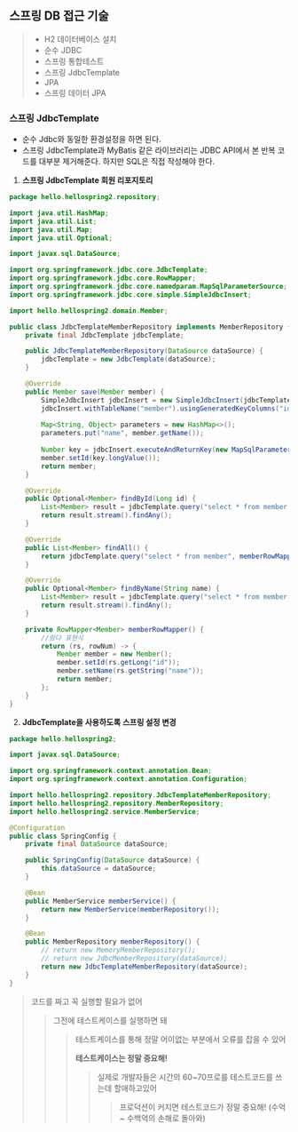##  스프링 DB 접근 기술

>- H2 데이터베이스 설치
>- 순수 JDBC
>- 스프링 통합테스트
>- 스프링 JdbcTemplate
>- JPA
>- 스프링 데이터 JPA

### 스프링 JdbcTemplate

- 순수 Jdbc와 동일한 환경설정을 하면 된다.
- 스프링 JdbcTemplate과 MyBatis 같은 라이브러리는 JDBC API에서 본 반복 코드를 대부분 제거해준다. 하지만 SQL은 직접 작성해야 한다.



1. **스프링 JdbcTemplate 회원 리포지토리**

```java
package hello.hellospring2.repository;

import java.util.HashMap;
import java.util.List;
import java.util.Map;
import java.util.Optional;

import javax.sql.DataSource;

import org.springframework.jdbc.core.JdbcTemplate;
import org.springframework.jdbc.core.RowMapper;
import org.springframework.jdbc.core.namedparam.MapSqlParameterSource;
import org.springframework.jdbc.core.simple.SimpleJdbcInsert;

import hello.hellospring2.domain.Member;

public class JdbcTemplateMemberRepository implements MemberRepository {
	private final JdbcTemplate jdbcTemplate;

	public JdbcTemplateMemberRepository(DataSource dataSource) {
		jdbcTemplate = new JdbcTemplate(dataSource);
	}

	@Override
	public Member save(Member member) {
		SimpleJdbcInsert jdbcInsert = new SimpleJdbcInsert(jdbcTemplate);
		jdbcInsert.withTableName("member").usingGeneratedKeyColumns("id"); 
		
		Map<String, Object> parameters = new HashMap<>();
		parameters.put("name", member.getName());
		
		Number key = jdbcInsert.executeAndReturnKey(new MapSqlParameterSource(parameters));
		member.setId(key.longValue());
		return member;
	}

	@Override
	public Optional<Member> findById(Long id) {
		List<Member> result = jdbcTemplate.query("select * from member where id = ?", memberRowMapper(), id);
		return result.stream().findAny();
	}

	@Override
	public List<Member> findAll() {
		return jdbcTemplate.query("select * from member", memberRowMapper());
	}

	@Override
	public Optional<Member> findByName(String name) {
		List<Member> result = jdbcTemplate.query("select * from member where name = ?", memberRowMapper(), name);
		return result.stream().findAny();
	}

	private RowMapper<Member> memberRowMapper() {
		//람다 표현식
		return (rs, rowNum) -> {
			Member member = new Member();
			member.setId(rs.getLong("id"));
			member.setName(rs.getString("name"));
			return member;
		};
	}
}
```



2. **JdbcTemplate을 사용하도록 스프링 설정 변경**

```java
package hello.hellospring2;

import javax.sql.DataSource;

import org.springframework.context.annotation.Bean;
import org.springframework.context.annotation.Configuration;

import hello.hellospring2.repository.JdbcTemplateMemberRepository;
import hello.hellospring2.repository.MemberRepository;
import hello.hellospring2.service.MemberService;

@Configuration
public class SpringConfig {
	private final DataSource dataSource;

	public SpringConfig(DataSource dataSource) {
		this.dataSource = dataSource;
	}

	@Bean
	public MemberService memberService() {
		return new MemberService(memberRepository());
	}

	@Bean
	public MemberRepository memberRepository() {
		// return new MemoryMemberRepository();
		// return new JdbcMemberRepository(dataSource);
		return new JdbcTemplateMemberRepository(dataSource);
	}
}

```



> 코드를 짜고 꼭 실행할 필요가 없어
>
> > 그전에 테스트케이스를 실행하면 돼
> >
> > > 테스트케이스를 통해 정말 어이없는 부분에서 오류를 잡을 수 있어
> > >
> > > **테스트케이스는 정말 중요해!**
> > >
> > > > 실제로 개발자들은 시간의 60~70프로를 테스트코드를 쓰는데 할애하고있어
> > > >
> > > > > 프로덕션이 커지면 테스트코드가 정말 중요해! (수억~ 수백억의 손해로 돌아와)

